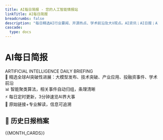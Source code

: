 ```yaml
---
title: AI每日简报 - 您的人工智能情报站
linkTitle: AI每日简报
breadcrumbs: false
description: "每日精选AI行业要闻、开源热点、学术前沿及大V观点。AI资讯；AI日报；AI知识库；AI教程；AI资讯日报；AI工具；AI Daily News"
cascade:
  type: docs
---
```


<div class="newspaper-masthead border-b-4 border-double border-gray-900 dark:border-gray-100 pb-8 mb-12">
  <div class="text-center">
    <h1 class="page-title text-5xl md:text-6xl font-bold mb-4 font-serif text-gray-900 dark:text-gray-100">
      AI每日简报
    </h1>
    <div class="sub-head-en text-lg md:text-xl text-gray-600 dark:text-gray-400 italic mb-4">
      ARTIFICIAL INTELLIGENCE DAILY BRIEFING
    </div>
    <div class="max-w-4xl mx-auto">
      <div class="grid md:grid-cols-2 gap-4 text-sm text-gray-600 dark:text-gray-400">
        <div class="flex items-center justify-center">
          <span class="mr-2">🎯</span>
          精选全球AI突破性进展：大模型发布、技术突破、产业应用、投融资事件、学术前沿
        </div>
        <div class="flex items-center justify-center">
          <span class="mr-2">📊</span>
          智能聚类算法，相关事件自动归组，条理清晰
        </div>
        <div class="flex items-center justify-center">
          <span class="mr-2">⚡</span>
          每日定时更新，3分钟速览AI界大事
        </div>
        <div class="flex items-center justify-center">
          <span class="mr-2">🔗</span>
          原始链接+专业解读，信息可追溯
        </div>
      </div>
    </div>
  </div>
</div>

<div class="newspaper-archive hx-mt-12">
  <h2 class="section-title text-3xl font-bold mb-8 text-center font-serif border-b-2 border-gray-900 dark:border-gray-100 pb-4">
    📅 历史日报档案
  </h2>
  
  <div class="newspaper-grid grid gap-6 md:grid-cols-2 lg:grid-cols-3 xl:grid-cols-4">
    {{MONTH_CARDS}}
  </div>
</div>